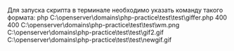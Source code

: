 Для запуска скрипта в терминале необходимо указать команду такого формата:
php C:\openserver\domains\php-practice\test\test\giffer.php 400 400 C:\openserver\domains\php-practice\test\test\wm.png C:\openserver\domains\php-practice\test\test\gif2.gif C:\openserver\domains\php-practice\test\test\newgif.gif
